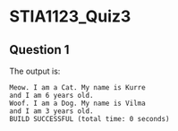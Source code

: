 # STIA1123_Quiz3
## Question 1
The output is:
```
Meow. I am a Cat. My name is Kurre
and I am 6 years old.
Woof. I am a Dog. My name is Vilma
and I am 3 years old.
BUILD SUCCESSFUL (total time: 0 seconds)
```
